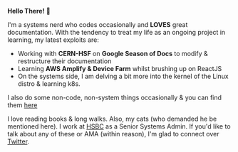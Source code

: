 **Hello There!** :wave:

I'm a systems nerd who codes occasionally and **LOVES** great documentation. With the tendency to treat my life as an ongoing project in learning, my latest exploits are:

- Working with **CERN-HSF** on **Google Season of Docs** to modify & restructure their documentation
- Learning **AWS Amplify & Device Farm** whilst brushing up on ReactJS 
- On the systems side, I am delving a bit more into the kernel of the Linux distro & learning k8s. 

I also do some non-code, non-system things occasionally & you can find them [here](https://github.com/divya-mohan0209/talks)

I love reading books & long walks. Also, my cats (who demanded he be mentioned here). I work at [HSBC](https://www.hsbc.co.in/) as a Senior Systems Admin. If you'd like to talk about any of these or AMA (within reason), I'm glad to connect over [Twitter](https://twitter.com/Divya_Mohan02).
